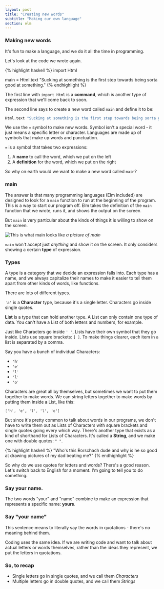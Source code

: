 ```yaml
---
layout: post
title: "Creating new words"
subtitle: "Making our own language"
section: elm
---
```


### Making new words

It's fun to make a language, and we do it all the time in programming.

Let's look at the code we wrote again.

{% highlight haskell %}
import Html

main = Html.text "Sucking at something is the first step towards being sorta good at something."
{% endhighlight %}

The first line with `import Html` is a **command**, which is another type of expression that we'll come back to soon.

The second line says to create a new word called `main` and define it to be:
```haskell
Html.text "Sucking at something is the first step towards being sorta good at something."
```

We use the `=` symbol to make new words. Symbol isn't a special word - it just means a specific letter or character. Languages are made up of symbols that make up words and punctuation.

`=` is a symbol that takes two expressions:
1. A **name** to call the word, which we put on the left
2. A **definition** for the word, which we put on the right

So why on earth would we want to make a new word called `main`?

### main

The answer is that many programming languages (Elm included) are designed to look for a `main` function to run at the beginning of the program. This is a way to start our program off. Elm takes the definition of the `main` function that we wrote, runs it, and shows the output on the screen.

But `main` is very particular about the kinds of things it is willing to show on the screen.

![This is what main looks like](https://media.giphy.com/media/7RRYTJOBU8eWs/giphy.gif)
*a picture of main*

`main` won't accept just *anything* and show it on the screen. It only considers showing a certain **type** of expression.

### Types

A type is a category that we decide an expression falls into. Each type has a name, and we always capitalize their names to make it easier to tell them apart from other kinds of words, like functions.

There are lots of different types.

`'a'` is a **Character** type, because it's a single letter. Characters go inside single quotes.

**List** is a type that can hold another type. A List can only contain one type of data. You can't have a List of both letters and numbers, for example. 

Just like Characters go inside `' '`, Lists have their own symbol that they go inside. Lists use square brackets: `[ ]`. To make things clearer, each item in a list is separated by a comma.

Say you have a bunch of individual Characters:
  * `'h'`
  * `'e'`
  * `'l'`
  * `'l'`
  * `'o'`

Characters are great all by themselves, but sometimes we want to put them together to make words. We can string letters together to make words by putting them inside a List, like this:

`['h', 'e', 'l', 'l', 'o']`

But since it's pretty common to talk about words in our programs, we don't have to write them out as Lists of Characters with square brackets and single quotes going every which way. There's another type that exists as a kind of shorthand for Lists of Characters. It's called a **String**, and we make one with double quotes: `" "`.

{% highlight haskell %}
"Who's this Rorschach dude and why is he so good at drawing pictures of my dad beating me?"
{% endhighlight %}

So why do we use quotes for letters and words? There's a good reason. Let's switch back to English for a moment. I'm going to tell you to do something.

### Say your name.

The two words "your" and "name" combine to make an expression that represents a specific name: **yours**.
### Say "your name"

This sentence means to literally say the words in quotations - there's no meaning behind them.

Coding uses the same idea. If we are writing code and want to talk about actual letters or words themselves, rather than the ideas they represent, we put the letters in quotations.

### So, to recap
* Single letters go in single quotes, and we call them *Characters*
* Multiple letters go in double quotes, and we call them *Strings*
